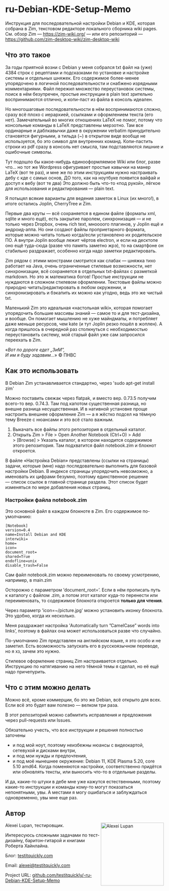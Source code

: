 # ru-Debian-KDE-Setup-Memo 
Инструкция для последовательной настройки Debian и KDE, которая собрана в Zim, текстовом редакторе локального сборника wiki pages. См. обзор Zim — https://zim-wiki.org/ — или его репозиторий — https://github.com/zim-desktop-wiki/zim-desktop-wiki

## Что это такое

За годы приятной возни с Debian у меня собрался txt файл на (уже) 4384 строк с рецептами и подсказками по установке и настройке системы и отдельных шняжек. Его содержимое более-менее упорядочено в логичной последовательности и снабжено изрядными комментариями. Файл пережил множество переустановок системы, поиск в нём безупречен, простые инструкции в plain text зрительно воспринимаются отлично, и копи-паст из файла в консоль идеален.

Но многошаговые последовательности в нём воспринимаются сложно, сразу всё плохо с иерархией, ссылками и оформлением текста (его нет). Замечательный во многих отношениях LaTeX не помог, потому что консольные команды в LaTeX представлены мерзотно. Там все ординарные и даблкавычки даже в окружении verbatim принудительно становятся фигурными, а тильда (~) в открытом виде вообще не используется, бо это символ для внутренних команд. Копи-пастить строки из pdf сразу в консоль нет смысла, там подставляются лишние и ошибочные символы.

Тут подошло бы какое-нибудь единооформляемое Wiki или блог, разве что… но тот же Wordpress офигуривает простые кавычки на манер LaTeX (вот те раз), и мне же по этим инструкциям нужно настраивать дебу с кде с самых основ, ДО того, как на ноутбуке появится вайфай и доступ к вебу (вот те два) Это должно быть что-то «под рукой», лёгкое для использования и редактирования — plain text. 

Я потыцял всякие варианты для ведения заметок в Linux (их много!), в итоге остались Joplin, CherryTree и Zim. 

Первые два круты — всё сохраняется в едином файле (форматы xml, sqlite и много ещё), есть закрытие паролем, синхронизация — и не только через Dropbox, очень rich text, мноооого плагинов, у Joplin ещё и андроид-аппа. Но они создают файлы проприетарного формата, которые можно читать только когда/если установлено их родительское ПО. А внутри Joplin вообще лежит чёртов electron, и если на десктопе оно ещё туда-сюда (разве что память заметно жрэ), то на смартфоне он стабильно раздражает, особенно когда надо заметки редактировать.

Zim рядом с этими монстрами смотрится как слабак — шняжка тихо работает на Java, очень ограниченные стилевые возможности, нет синхронизации, всё сохраняется в отдельных txt-файлах с разметкой markdown. Но это ж математика богов! Простые инструкции не нуждаются в сложном стилевом оформлении. Текстовые файлы можно природно читать/редактировать в любом окружении, и синхронизировать и бэкапить их можно как угодно, ведь это же чистый txt. 

Маленький Zim это идеальная «настольная wiki», которая помогает упорядочить большие массивы знаний — самое то и для тест-дизайна, и вообще. Он помогает мышлению не хуже майндмапы, и потребляет даже меньше ресурсов, чем kate (и тут Joplin резко пошёл в жоплен). А когда пришлось в очередной раз столкнуться с необходимостью переустановить систему, мой старый файл уже сам запросился переехать в Zim.

«_Вот по дороге едет „ЗиМ”,<br />
И им я буду задавим…_» © ПНВС

## Как это использовать

В Debian Zim устанавливается стандартно, через 'sudo apt-get install zim'

Можно поставить свежак через flatpak, и вместо вер. 0.73.5 получим всего-то вер. 0.74.3. Там под капотом существенная разница, но внешне разница несущественная. И в нативной установке проще настроить внешнее оформление Zim — а я жёстко подсел на тёмную тему Breeze с нюансами и это всё стало важным.

1. Выкачать все файлы этого репозитория в отдельный каталог.
2. Открыть Zim > File > Open Another Notebook (Ctrl+O) > Add > [Browse] > Указать каталог, в котором находится содержимое этого репозитория. Там подхватится файл notebook.zim и блокнот откроется.

В файле «Настройка Debian» представлены (ссылки на страницы) задачи, которые (мне) надо последовательно выполнить для базовой настройки Debian. В индексе страницы упорядочить невозможно, а именовать их цифрами безумно, поэтому единственное решение — список ссылок в главной странице раздела. Этот список будет изменяться по мере добавления новых страниц.

### Настройки файла notebook.zim

Это основной файл в каждом блокноте в Zim. Его содержимое по-умолчанию:

    [Notebook]
    version=0.4
    name=Install Debian and KDE
    interwiki=
    home=
    icon=
    document_root=
    shared=True
    endofline=unix
    disable_trash=False

Сам файл notebook.zim можно переименовать по своему усмотрению, например, в main.zim

Осторожно с параметром ’document_root=’. Если в нём прописать путь к каталогу с файлом .zim, а потом этот каталог куда-то перенести или переименовать, то содержимое блокнота откроется **только для чтения**.

Через параметр 'icon=~/picture.jpg' можно установить иконку блокнота. Это удобно, когда их несколько.

Меня раздражает настройка ’Automatically turn ”CamelCase” words into links’, поэтому в файлах она может использоваться разве что случайно.

По-умолчанию Zim представлен на английском языке, я это особо и не заметил. Есть возможность запускать его в русскоязычном переводе, но я хз, зачем это нужно.

Стилевое оформление страниц Zim настраивается отдельно. Инструкцию по натягиванию на него тёмной темы я сделал, но её ещё надо причепурить.

## Что с этим можно делать

Можно всё, кроме коммерции, бо это же Debian, всё открыто для всех. Если всё это будет вам полезно — велком три раза.

В этот репозиторий можно сабмитить исправления и предложения через pull-requests или Issues.

Обязательно учесть, что все инструкции и решения полностью заточены
- и под мой ноут, поэтому неизбежны нюансы с видеокартой, сетевухой и дисками внутри,
- и под мои нужды и предпочтения,
- и под моё нынешнее окружение: Debian 11, KDE Plasma 5.20, core 5.10 amd64. Когда поменяются настройки, соответственно придётся или обновлять тексты, или выносить что-то в отдельные разделы.

И да, какие-то штуки в дебе мне уже кажутся естественными, поэтому какие-то инструкции и команды кому-то могут показаться непонятными, увы. А местами я могу ошибаться и заблуждаться одновременно, увы мне еще раз.

## Автор

Alexei Lupan, тестировщик.
<img src="https://raw.githubusercontent.com/testitquickly/Software-Testing-Glossary/master/images/alexei_lupan.jpg" alt="Alexei Lupan" height="200" align="right" />

Интересуюсь сложными задачами по тест-дизайну, баритон-гитарой и книгами Роберта Хайнлайна.

Блог: [testitquickly.com](https://testitquickly.com/)

Email: alexei@testitquickly.com

Project URL: [github.com/testitquickly/-ru-Debian-KDE-Setup-Memo](https://github.com/testitquickly/-ru-Debian-KDE-Setup-Memo)
